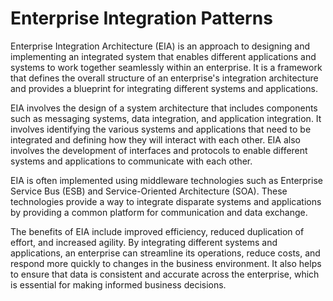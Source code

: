 # Enterprise Integration Patterns

Enterprise Integration Architecture (EIA) is an approach to designing and implementing an integrated system that enables different applications and systems to work together seamlessly within an enterprise. It is a framework that defines the overall structure of an enterprise's integration architecture and provides a blueprint for integrating different systems and applications.

EIA involves the design of a system architecture that includes components such as messaging systems, data integration, and application integration. It involves identifying the various systems and applications that need to be integrated and defining how they will interact with each other. EIA also involves the development of interfaces and protocols to enable different systems and applications to communicate with each other.

EIA is often implemented using middleware technologies such as Enterprise Service Bus (ESB) and Service-Oriented Architecture (SOA). These technologies provide a way to integrate disparate systems and applications by providing a common platform for communication and data exchange.

The benefits of EIA include improved efficiency, reduced duplication of effort, and increased agility. By integrating different systems and applications, an enterprise can streamline its operations, reduce costs, and respond more quickly to changes in the business environment. It also helps to ensure that data is consistent and accurate across the enterprise, which is essential for making informed business decisions.
